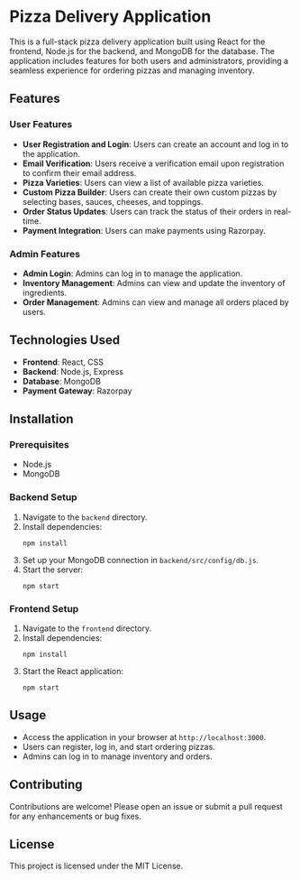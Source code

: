 # Pizza Delivery Application

This is a full-stack pizza delivery application built using React for the frontend, Node.js for the backend, and MongoDB for the database. The application includes features for both users and administrators, providing a seamless experience for ordering pizzas and managing inventory.

## Features

### User Features
- **User Registration and Login**: Users can create an account and log in to the application.
- **Email Verification**: Users receive a verification email upon registration to confirm their email address.
- **Pizza Varieties**: Users can view a list of available pizza varieties.
- **Custom Pizza Builder**: Users can create their own custom pizzas by selecting bases, sauces, cheeses, and toppings.
- **Order Status Updates**: Users can track the status of their orders in real-time.
- **Payment Integration**: Users can make payments using Razorpay.

### Admin Features
- **Admin Login**: Admins can log in to manage the application.
- **Inventory Management**: Admins can view and update the inventory of ingredients.
- **Order Management**: Admins can view and manage all orders placed by users.

## Technologies Used
- **Frontend**: React, CSS
- **Backend**: Node.js, Express
- **Database**: MongoDB
- **Payment Gateway**: Razorpay

## Installation

### Prerequisites
- Node.js
- MongoDB

### Backend Setup
1. Navigate to the `backend` directory.
2. Install dependencies:
   ```
   npm install
   ```
3. Set up your MongoDB connection in `backend/src/config/db.js`.
4. Start the server:
   ```
   npm start
   ```

### Frontend Setup
1. Navigate to the `frontend` directory.
2. Install dependencies:
   ```
   npm install
   ```
3. Start the React application:
   ```
   npm start
   ```

## Usage
- Access the application in your browser at `http://localhost:3000`.
- Users can register, log in, and start ordering pizzas.
- Admins can log in to manage inventory and orders.

## Contributing
Contributions are welcome! Please open an issue or submit a pull request for any enhancements or bug fixes.

## License
This project is licensed under the MIT License.